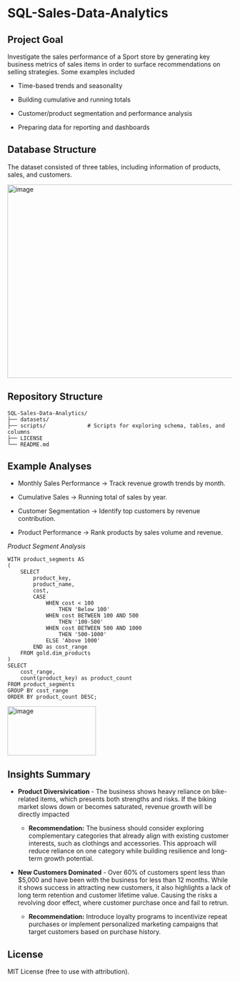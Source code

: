 # SQL-Sales-Data-Analytics

## Project Goal

Investigate the sales performance of a Sport store by generating key business metrics of sales items in order to surface recommendations on selling strategies. Some examples included 

  - Time-based trends and seasonality

  - Building cumulative and running totals

  - Customer/product segmentation and performance analysis

  - Preparing data for reporting and dashboards
    

## Database Structure

The dataset consisted of three tables, including information of products, sales, and customers.

<img width="1123" height="433" alt="image" src="https://github.com/user-attachments/assets/330b60e7-366f-4445-a86b-3da844a4439d" />

## Repository Structure

```
SQL-Sales-Data-Analytics/
├── datasets/            
├── scripts/             # Scripts for exploring schema, tables, and columns
├── LICENSE
└── README.md            
```

## Example Analyses

- Monthly Sales Performance → Track revenue growth trends by month.

- Cumulative Sales → Running total of sales by year.

- Customer Segmentation → Identify top customers by revenue contribution.

- Product Performance → Rank products by sales volume and revenue.

*Product Segment Analysis*
```
WITH product_segments AS 
(
	SELECT 
		product_key,
		product_name,
		cost,
		CASE 
			WHEN cost < 100
				THEN 'Below 100'
			WHEN cost BETWEEN 100 AND 500 
				THEN '100-500'
			WHEN cost BETWEEN 500 AND 1000
				THEN '500-1000'
			ELSE 'Above 1000'
		END as cost_range
	FROM gold.dim_products
) 
SELECT 
	cost_range,
	count(product_key) as product_count
FROM product_segments
GROUP BY cost_range
ORDER BY product_count DESC;
```
<img width="198" height="110" alt="image" src="https://github.com/user-attachments/assets/7d40b23d-e00c-4e6d-94bf-133c3eb23ead" />


## Insights Summary

- **Product Diversivication** - The business shows heavy reliance on bike-related items, which presents both strengths and risks. If the biking market slows down or becomes saturated, revenue growth will be directly impacted

	- **Recommendation:** The business should consider exploring complementary categories that already align with existing customer interests, such as clothings and accessories. This approach will reduce reliance on one category while building resilience and long-term growth potential.
  
- **New Customers Dominated** - Over 60% of customers spent less than $5,000 and have been with the business for less than 12 months. While it shows success in attracting new customers, it also highlights a lack of long term retention and customer lifetime value. Causing the risks a revolving door effect, where customer purchase once and fail to retrun.

	- **Recommendation:** Introduce loyalty programs to incentivize repeat purchases or implement personalized marketing campaigns that target customers based on purchase history.

## License

MIT License (free to use with attribution).
